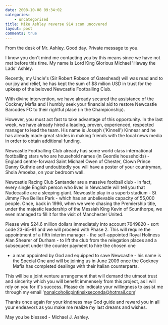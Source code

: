 ```yaml
---
date: 2008-10-08 09:34:02
categories:
    - uncategorised
title: Mike Ashley reverse 914 scam uncovered
layout: post
comments: true
---
```

From the desk of Mr. Ashley. Good day. Private message to you.

I know you don't mind me contacting you by this means since we have not
met before this time. My name is Lord King Glorious Michael 'Haway the
Lads' Ashley.

Recently, my Uncle's (Sir Robert Robson of Gateshead) will was read and
to our joy and relief, he has kept the sum of $8 milion USD in trust for
the upkeep of the beloved Newcastle Footballing Club.

With divine intervention, we have already secured the assistance of the
Cockney Mafia and I humbly seek your financial aid to restore Newcastle
Barcodes FC to their rightful place (in the Championship).

However, you must act fast to take advantage of this opportunity. In the
last week, we have already hired a leading, proven, experienced,
respected manager to lead the team. His name is Joseph ('Kinnell')
Kinnear and he has already made great strides in making friends with the
local news media in order to obtain additional funding.

Newcastle Footballing Club already has some world class international
footballing stars who are household names (in Geordie households) -
England centre-forward Saint Michael Owen of Chester, Clown Prince Danny
Guthrie and undoubtedly you will have a poster of your countryman, Shola
Amoeba, on your bedroom wall.

Newcastle Racing Club Santander are a massive football club - in fact,
every single English person who lives in Newcastle will tell you that
Nudecastle are a sleeping giant. Newcastle play in a superb stadium - St
Jimmy Five Bellies Park - which has an unbelievable capacity of 55,000
people. Once, back in 1996, when we were chasing the Premiership title,
under the majestic leadership of the Messiah King Kevin of Scunthorpe,
we even managed to fill it for the visit of Manchester United.

Please wire $24.6 million dollars immediately into account 7649820 -
sort code 23-65-91 and we will proceed with Phase 2. This will require
the appointment of a fifth interim manager - the self-appointed Royal
Holiness Alan Shearer of Durham - to lift the club from the relegation
places and a subsequent under the counter payment to hire the chosen one
- a man appointed by God and equipped to save Newcastle - his name is
the Special One and will be joining us in June 2009 once the Cockney
Mafia has completed dealings with their Italian counterparts.

This will be a joint venture arrangement that will demand the utmost
trust and sincerity which you will benefit immensely from this project,
as I will rely on you for it's success. Please do indicate your
willingness to assist me through my email
'nonalcoholicpintinsixseconds@hotmail.com'

Thanks once again for your kindness may God guide and reward you in all
your endeavors as you make me realize my last dreams and wishes.

May you be blessed - Michael J. Ashley.
